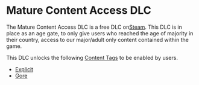 # Mature Content Access DLC
The Mature Content Access DLC is a free DLC on[Steam](https://store.steampowered.com/app/1435530). This DLC is in place
as an age gate, to only give users who reached the age of majority in their country, access to our major/adult only
content contained within the game.

This DLC unlocks the following [Content Tags](../../cck/content-tags.md) to be enabled by users.

- [Explicit](../../cck/content-tags.md#explicit)
- [Gore](../../cck/content-tags.md#gore)